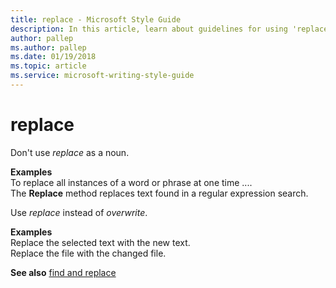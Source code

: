 ```yaml
---
title: replace - Microsoft Style Guide
description: In this article, learn about guidelines for using 'replace' in Microsoft documents and see examples of its use in various scenarios.
author: pallep
ms.author: pallep
ms.date: 01/19/2018
ms.topic: article
ms.service: microsoft-writing-style-guide
---
```


# replace

Don't use *replace* as a noun.

**Examples**  
To replace all instances of a word or phrase at one time ....  
The **Replace** method replaces text found in a regular expression search.

Use *replace* instead of *overwrite*.

**Examples**  
Replace the selected text with the new text.   
Replace the file with the changed file.

**See also** [find and replace](~/a-z-word-list-term-collections/f/find-replace.md)
